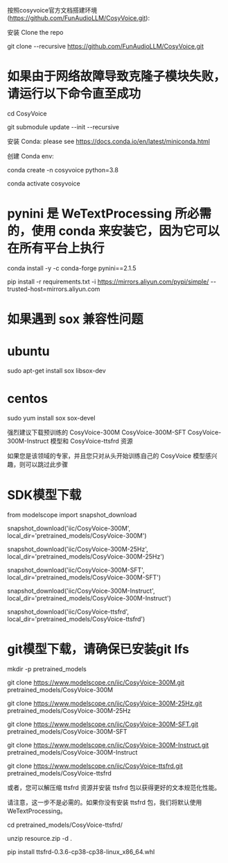按照cosyvoice官方文档搭建环境(https://github.com/FunAudioLLM/CosyVoice.git):

安装
Clone the repo

git clone --recursive https://github.com/FunAudioLLM/CosyVoice.git

# 如果由于网络故障导致克隆子模块失败，请运行以下命令直至成功

cd CosyVoice

git submodule update --init --recursive

安装 Conda: please see https://docs.conda.io/en/latest/miniconda.html

创建 Conda env:

conda create -n cosyvoice python=3.8

conda activate cosyvoice

# pynini 是 WeTextProcessing 所必需的，使用 conda 来安装它，因为它可以在所有平台上执行

conda install -y -c conda-forge pynini==2.1.5

pip install -r requirements.txt -i https://mirrors.aliyun.com/pypi/simple/ --trusted-host=mirrors.aliyun.com

# 如果遇到 sox 兼容性问题
# ubuntu

sudo apt-get install sox libsox-dev

# centos

sudo yum install sox sox-devel

强烈建议下载预训练的 CosyVoice-300M CosyVoice-300M-SFT CosyVoice-300M-Instruct 模型和 CosyVoice-ttsfrd 资源

如果您是该领域的专家，并且您只对从头开始训练自己的 CosyVoice 模型感兴趣，则可以跳过此步骤

# SDK模型下载

from modelscope import snapshot_download

snapshot_download('iic/CosyVoice-300M', local_dir='pretrained_models/CosyVoice-300M')

snapshot_download('iic/CosyVoice-300M-25Hz', local_dir='pretrained_models/CosyVoice-300M-25Hz')

snapshot_download('iic/CosyVoice-300M-SFT', local_dir='pretrained_models/CosyVoice-300M-SFT')

snapshot_download('iic/CosyVoice-300M-Instruct', local_dir='pretrained_models/CosyVoice-300M-Instruct')

snapshot_download('iic/CosyVoice-ttsfrd', local_dir='pretrained_models/CosyVoice-ttsfrd')

# git模型下载，请确保已安装git lfs

mkdir -p pretrained_models

git clone https://www.modelscope.cn/iic/CosyVoice-300M.git pretrained_models/CosyVoice-300M

git clone https://www.modelscope.cn/iic/CosyVoice-300M-25Hz.git pretrained_models/CosyVoice-300M-25Hz

git clone https://www.modelscope.cn/iic/CosyVoice-300M-SFT.git pretrained_models/CosyVoice-300M-SFT

git clone https://www.modelscope.cn/iic/CosyVoice-300M-Instruct.git pretrained_models/CosyVoice-300M-Instruct

git clone https://www.modelscope.cn/iic/CosyVoice-ttsfrd.git pretrained_models/CosyVoice-ttsfrd

或者，您可以解压缩 ttsfrd 资源并安装 ttsfrd 包以获得更好的文本规范化性能。

请注意，这一步不是必需的。如果你没有安装 ttsfrd 包，我们将默认使用 WeTextProcessing。

cd pretrained_models/CosyVoice-ttsfrd/

unzip resource.zip -d .

pip install ttsfrd-0.3.6-cp38-cp38-linux_x86_64.whl
